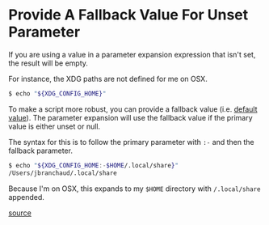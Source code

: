 # Provide A Fallback Value For Unset Parameter

If you are using a value in a parameter expansion expression that isn't set, the result will be empty.

For instance, the XDG paths are not defined for me on OSX.

```bash
$ echo "${XDG_CONFIG_HOME}"
```

To make a script more robust, you can provide a fallback value (i.e. [default value](https://wiki.bash-hackers.org/syntax/pe#use\_a\_default\_value)). The parameter expansion will use the fallback value if the primary value is either unset or null.

The syntax for this is to follow the primary parameter with `:-` and then the fallback parameter.

```bash
$ echo "${XDG_CONFIG_HOME:-$HOME/.local/share}"
/Users/jbranchaud/.local/share
```

Because I'm on OSX, this expands to my `$HOME` directory with `/.local/share` appended.

[source](https://unix.stackexchange.com/a/122848/5916)
